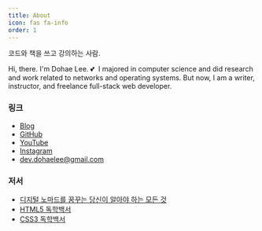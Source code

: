 ```yaml
---
title: About
icon: fas fa-info
order: 1
---
```


코드와 책을 쓰고 강의하는 사람.  

Hi, there. I'm Dohae Lee. 💕&nbsp; I majored in computer science and did research and work related to networks and operating systems. But now, I am a writer, instructor, and freelance full-stack web developer.

### 링크

- [Blog](https://dohaelee.github.io)
- [GitHub](https://github.com/dohaelee)
- [YouTube](https://www.youtube.com/channel/UCRf6ut93gIImnmdebqdPI9A)
- [Instagram](https://instagram.com/dev.dohaelee)
- [dev.dohaelee@gmail.com](mailto:dev.dohaelee@gmail.com)

### 저서

- [디지털 노마드를 꿈꾸는 당신이 알아야 하는 모든 것](http://digital.kyobobook.co.kr/digital/ebook/ebookDetail.ink?selectedLargeCategory=001&barcode=480D201208350&orderClick=LAG&Kc=)
- [HTML5 독학백서](http://digital.kyobobook.co.kr/digital/ebook/ebookDetail.ink?selectedLargeCategory=001&barcode=480D210130780&orderClick=LEH&Kc=)
- [CSS3 독학백서](http://digital.kyobobook.co.kr/digital/ebook/ebookDetail.ink?selectedLargeCategory=001&barcode=480D210330180&orderClick=LAG&Kc=)
